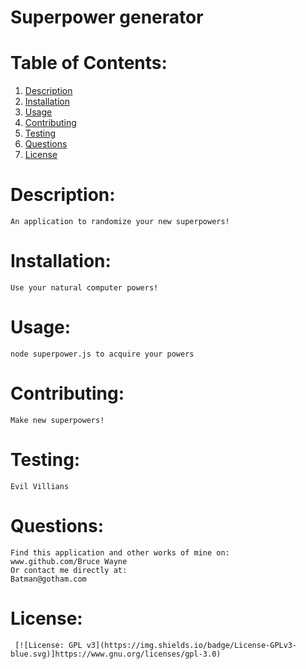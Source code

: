 # Superpower generator

  # Table of Contents:
  <ol>
  <li><a href="#description">Description</a></li>
  <li><a href="#installation">Installation</a></li>
  <li><a href="#usage">Usage</a></li>
  <li><a href="#contributing">Contributing</a></li>
  <li><a href="#testing">Testing</a></li>
  <li><a href="#questions">Questions</a></li>
  <li><a href="#license">License</a></li>
  </ol>

# Description:
    An application to randomize your new superpowers!

# Installation:
    Use your natural computer powers!

# Usage: 
    node superpower.js to acquire your powers

# Contributing:
    Make new superpowers!

# Testing:
    Evil Villians

# Questions:
    Find this application and other works of mine on: 
    www.github.com/Bruce Wayne
    Or contact me directly at:
    Batman@gotham.com

# License:
     [![License: GPL v3](https://img.shields.io/badge/License-GPLv3-blue.svg)]https://www.gnu.org/licenses/gpl-3.0)

